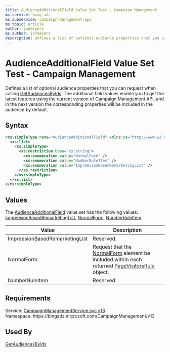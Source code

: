 ```yaml
---
title: AudienceAdditionalField Value Set Test - Campaign Management
ms.service: bing-ads
ms.subservice: campaign-management-api
ms.topic: article
author: jonmeyers
ms.author: jonmeyers
description: Defines a list of optional audience properties that you can request when calling GetAudiencesByIds.(test)
---
```

# AudienceAdditionalField Value Set Test - Campaign Management
Defines a list of optional audience properties that you can request when calling [GetAudiencesByIds](getaudiencesbyids.md#returnadditionalfields). The additional field values enable you to get the latest features using the current version of Campaign Management API, and in the next version the corresponding properties will be included in the audience by default.  

## Syntax
```xml
<xs:simpleType name="AudienceAdditionalField" xmlns:xs="http://www.w3.org/2001/XMLSchema">
  <xs:list>
    <xs:simpleType>
      <xs:restriction base="xs:string">
        <xs:enumeration value="NormalForm" />
        <xs:enumeration value="NumberRuleItem" />
        <xs:enumeration value="ImpreesionBasedRemarketingList" />
      </xs:restriction>
    </xs:simpleType>
  </xs:list>
</xs:simpleType>
```

## <a name="values"></a>Values

The [AudienceAdditionalField](audienceadditionalfield.md) value set has the following values: [ImpreesionBasedRemarketingList](#impreesionbasedremarketinglist), [NormalForm](#normalform), [NumberRuleItem](#numberruleitem).

|Value|Description|
|-----------|---------------|
|<a name="impreesionbasedremarketinglist"></a>ImpreesionBasedRemarketingList|Reserved.|
|<a name="normalform"></a>NormalForm|Request that the [NormalForm](pagevisitorsrule.md#normalform) element be included within each returned [PageVisitorsRule](pagevisitorsrule.md) object.|
|<a name="numberruleitem"></a>NumberRuleItem|Reserved.|

## Requirements
Service: [CampaignManagementService.svc v13](https://campaign.api.bingads.microsoft.com/Api/Advertiser/CampaignManagement/v13/CampaignManagementService.svc)  
Namespace: https\://bingads.microsoft.com/CampaignManagement/v13  

## Used By
[GetAudiencesByIds](getaudiencesbyids.md)  
